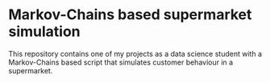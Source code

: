 # Markov-Chains based supermarket simulation

This repository contains one of my projects as a data science student with a Markov-Chains based script that simulates customer behaviour in a supermarket.
